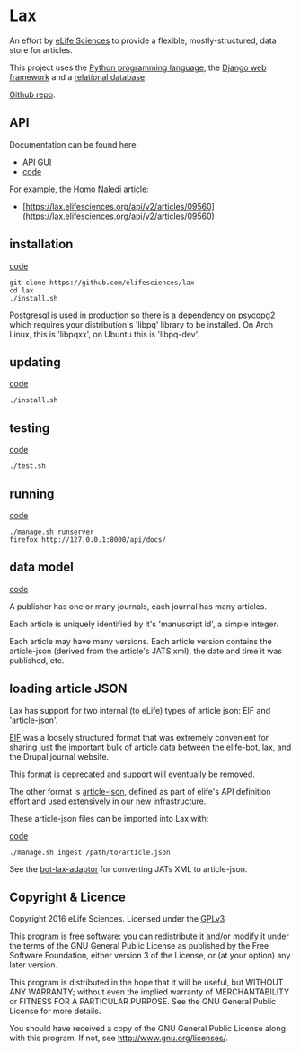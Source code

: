 # Lax
 
An effort by [eLife Sciences](http://elifesciences.org) to provide a flexible, 
mostly-structured, data store for articles.

This project uses the [Python programming language](https://www.python.org/),
the [Django web framework](https://www.djangoproject.com/) and a
[relational database](https://en.wikipedia.org/wiki/Relational_database_management_system).

[Github repo](https://github.com/elifesciences/lax/).

## API

Documentation can be found here:

* [API GUI](https://api.elifesciences.org/documentation/#articles)
* [code](https://github.com/elifesciences/lax/blob/master/src/publisher/api.py)

For example, the [Homo Naledi](http://elifesciences.org/content/4/e09560) article:

* [https://lax.elifesciences.org/api/v2/articles/09560](https://lax.elifesciences.org/api/v2/articles/09560)

## installation

[code](https://github.com/elifesciences/lax/blob/master/install.sh)  

    git clone https://github.com/elifesciences/lax
    cd lax
    ./install.sh

Postgresql is used in production so there is a dependency on psycopg2 which 
requires your distribution's 'libpq' library to be installed. On Arch Linux, 
this is 'libpqxx', on Ubuntu this is 'libpq-dev'.

## updating

[code](https://github.com/elifesciences/lax/blob/master/install.sh)  

    ./install.sh

## testing 

[code](https://github.com/elifesciences/lax/blob/master/src/publisher/tests/)  

    ./test.sh

## running

[code](https://github.com/elifesciences/lax/blob/master/runserver.sh)

    ./manage.sh runserver
    firefox http://127.0.0.1:8000/api/docs/

## data model

[code](https://github.com/elifesciences/lax/blob/master/src/publisher/models.py)

A publisher has one or many journals, each journal has many articles.

Each article is uniquely identified by it's 'manuscript id', a simple integer.

Each article may have many versions. Each article version contains the 
article-json (derived from the article's JATS xml), the date and time it was
published, etc.

## loading article JSON

Lax has support for two internal (to eLife) types of article json: EIF and 
'article-json'. 

[EIF](https://github.com/elifesciences/elife-eif-schema) was a loosely 
structured format that was extremely convenient for sharing just the important 
bulk of article data between the elife-bot, lax, and the Drupal journal website.

This format is deprecated and support will eventually be removed.

The other format is [article-json](https://github.com/elifesciences/api-raml/blob/develop/dist/model/article-vor.v1.json), 
defined as part of elife's API definition effort and used extensively in our 
new infrastructure.

These article-json files can be imported into Lax with:

[code](https://github.com/elifesciences/lax/blob/master/src/publisher/management/commands/ingest.py)

    ./manage.sh ingest /path/to/article.json
    
See the [bot-lax-adaptor](https://github.com/elifesciences/bot-lax-adaptor) for
converting JATs XML to article-json.

## Copyright & Licence

Copyright 2016 eLife Sciences. Licensed under the [GPLv3](LICENCE.txt)

This program is free software: you can redistribute it and/or modify
it under the terms of the GNU General Public License as published by
the Free Software Foundation, either version 3 of the License, or
(at your option) any later version.

This program is distributed in the hope that it will be useful,
but WITHOUT ANY WARRANTY; without even the implied warranty of
MERCHANTABILITY or FITNESS FOR A PARTICULAR PURPOSE.  See the
GNU General Public License for more details.

You should have received a copy of the GNU General Public License
along with this program.  If not, see <http://www.gnu.org/licenses/>.

